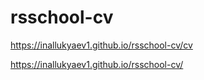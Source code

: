 # rsschool-cv
https://inallukyaev1.github.io/rsschool-cv/cv

https://inallukyaev1.github.io/rsschool-cv/
